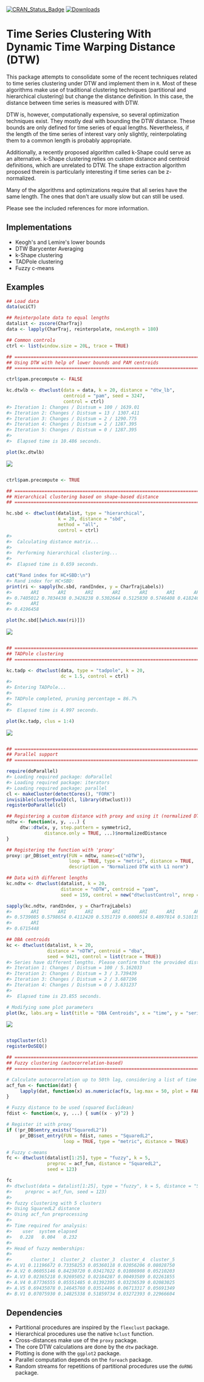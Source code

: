 <!-- README.md is generated from README.Rmd. Please edit that file -->
[![CRAN\_Status\_Badge](http://www.r-pkg.org/badges/version/dtwclust)](http://cran.r-project.org/web/packages/dtwclust) [![Downloads](http://cranlogs.r-pkg.org/badges/dtwclust)](http://cran.rstudio.com/package=dtwclust)

Time Series Clustering With Dynamic Time Warping Distance (DTW)
===============================================================

This package attempts to consolidate some of the recent techniques related to time series clustering under DTW and implement them in `R`. Most of these algorithms make use of traditional clustering techniques (partitional and hierarchical clustering) but change the distance definition. In this case, the distance between time series is measured with DTW.

DTW is, however, computationally expensive, so several optimization techniques exist. They mostly deal with bounding the DTW distance. These bounds are only defined for time series of equal lengths. Nevertheless, if the length of the time series of interest vary only slightly, reinterpolating them to a common length is probably appropriate.

Additionally, a recently proposed algorithm called k-Shape could serve as an alternative. k-Shape clustering relies on custom distance and centroid definitions, which are unrelated to DTW. The shape extraction algorithm proposed therein is particularly interesting if time series can be z-normalized.

Many of the algorithms and optimizations require that all series have the same length. The ones that don't are usually slow but can still be used.

Please see the included references for more information.

Implementations
---------------

-   Keogh's and Lemire's lower bounds
-   DTW Barycenter Averaging
-   k-Shape clustering
-   TADPole clustering
-   Fuzzy c-means

Examples
--------

``` r
## Load data
data(uciCT)

## Reinterpolate data to equal lengths
datalist <- zscore(CharTraj)
data <- lapply(CharTraj, reinterpolate, newLength = 180)

## Common controls
ctrl <- list(window.size = 20L, trace = TRUE)

## =============================================================================================
## Using DTW with help of lower bounds and PAM centroids
## =============================================================================================

ctrl$pam.precompute <- FALSE

kc.dtwlb <- dtwclust(data = data, k = 20, distance = "dtw_lb",
                     centroid = "pam", seed = 3247, 
                     control = ctrl)
#> Iteration 1: Changes / Distsum = 100 / 1639.01
#> Iteration 2: Changes / Distsum = 13 / 1307.411
#> Iteration 3: Changes / Distsum = 2 / 1290.775
#> Iteration 4: Changes / Distsum = 2 / 1287.395
#> Iteration 5: Changes / Distsum = 0 / 1287.395
#> 
#>  Elapsed time is 10.486 seconds.

plot(kc.dtwlb)
```

![](README-examples-1.png)<!-- -->

``` r

ctrl$pam.precompute <- TRUE

## =============================================================================================
## Hierarchical clustering based on shape-based distance
## =============================================================================================

hc.sbd <- dtwclust(datalist, type = "hierarchical",
                   k = 20, distance = "sbd",
                   method = "all",
                   control = ctrl)
#> 
#>  Calculating distance matrix...
#> 
#>  Performing hierarchical clustering...
#> 
#>  Elapsed time is 0.659 seconds.

cat("Rand index for HC+SBD:\n")
#> Rand index for HC+SBD:
print(ri <- sapply(hc.sbd, randIndex, y = CharTrajLabels))
#>       ARI       ARI       ARI       ARI       ARI       ARI       ARI 
#> 0.7405012 0.7034438 0.3428238 0.5302644 0.5125830 0.5746408 0.4182468 
#>       ARI 
#> 0.4196458

plot(hc.sbd[[which.max(ri)]])
```

![](README-examples-2.png)<!-- -->

``` r

## =============================================================================================
## TADPole clustering
## =============================================================================================

kc.tadp <- dtwclust(data, type = "tadpole", k = 20,
                    dc = 1.5, control = ctrl)
#> 
#> Entering TADPole...
#> 
#> TADPole completed, pruning percentage = 86.7%
#> 
#>  Elapsed time is 4.997 seconds.

plot(kc.tadp, clus = 1:4)
```

![](README-examples-3.png)<!-- -->

``` r

## =============================================================================================
## Parallel support
## =============================================================================================

require(doParallel)
#> Loading required package: doParallel
#> Loading required package: iterators
#> Loading required package: parallel
cl <- makeCluster(detectCores(), "FORK")
invisible(clusterEvalQ(cl, library(dtwclust)))
registerDoParallel(cl)

## Registering a custom distance with proxy and using it (normalized DTW)
ndtw <- function(x, y, ...) {
     dtw::dtw(x, y, step.pattern = symmetric2,
              distance.only = TRUE, ...)$normalizedDistance
}

## Registering the function with 'proxy'
proxy::pr_DB$set_entry(FUN = ndtw, names=c("nDTW"),
                       loop = TRUE, type = "metric", distance = TRUE,
                       description = "Normalized DTW with L1 norm")

## Data with different lengths
kc.ndtw <- dtwclust(datalist, k = 20,
                    distance = "nDTW", centroid = "pam",
                    seed = 159, control = new("dtwclustControl", nrep = 8L))

sapply(kc.ndtw, randIndex, y = CharTrajLabels)
#>       ARI       ARI       ARI       ARI       ARI       ARI       ARI 
#> 0.5739085 0.5798654 0.4112420 0.5351719 0.6000514 0.4897014 0.5101194 
#>       ARI 
#> 0.6715448

## DBA centroids
kc <- dtwclust(datalist, k = 20,
               distance = "nDTW", centroid = "dba",
               seed = 9421, control = list(trace = TRUE))
#> Series have different lengths. Please confirm that the provided distance function supports this.
#> Iteration 1: Changes / Distsum = 100 / 5.162033
#> Iteration 2: Changes / Distsum = 3 / 3.739439
#> Iteration 3: Changes / Distsum = 2 / 3.687196
#> Iteration 4: Changes / Distsum = 0 / 3.631237
#> 
#>  Elapsed time is 23.855 seconds.

# Modifying some plot parameters
plot(kc, labs.arg = list(title = "DBA Centroids", x = "time", y = "series"))
```

![](README-examples-4.png)<!-- -->

``` r

stopCluster(cl)
registerDoSEQ()

## =============================================================================================
## Fuzzy clustering (autocorrelation-based)
## =============================================================================================

# Calculate autocorrelation up to 50th lag, considering a list of time series as input
acf_fun <- function(dat) {
     lapply(dat, function(x) as.numeric(acf(x, lag.max = 50, plot = FALSE)$acf))
}

# Fuzzy distance to be used (squared Euclidean)
fdist <- function(x, y, ...) { sum((x - y)^2) }

# Register it with proxy
if (!pr_DB$entry_exists("SquaredL2"))
     pr_DB$set_entry(FUN = fdist, names = "SquaredL2",
                     loop = TRUE, type = "metric", distance = TRUE)

# Fuzzy c-means
fc <- dtwclust(datalist[1:25], type = "fuzzy", k = 5,
               preproc = acf_fun, distance = "SquaredL2",
               seed = 123)

fc
#> dtwclust(data = datalist[1:25], type = "fuzzy", k = 5, distance = "SquaredL2", 
#>     preproc = acf_fun, seed = 123)
#> 
#> fuzzy clustering with 5 clusters
#> Using SquaredL2 distance
#> Using acf_fun preprocessing
#> 
#> Time required for analysis:
#>    user  system elapsed 
#>   0.228   0.004   0.232 
#> 
#> Head of fuzzy memberships:
#> 
#>       cluster_1  cluster_2  cluster_3  cluster_4  cluster_5
#> A.V1 0.11196672 0.73358253 0.05360118 0.02056206 0.08028750
#> A.V2 0.06055146 0.84230720 0.03417022 0.01086908 0.05210203
#> A.V3 0.02365218 0.92695052 0.02184287 0.00493589 0.02261855
#> A.V4 0.87736555 0.05551485 0.01392395 0.03236539 0.02083025
#> A.V5 0.69435078 0.14645760 0.03514496 0.06713317 0.05691349
#> B.V1 0.07075930 0.14825338 0.51859734 0.03272393 0.22966604
```

Dependencies
------------

-   Partitional procedures are inspired by the `flexclust` package.
-   Hierarchical procedures use the native `hclust` function.
-   Cross-distances make use of the `proxy` package.
-   The core DTW calculations are done by the `dtw` package.
-   Plotting is done with the `ggplot2` package.
-   Parallel computation depends on the `foreach` package.
-   Random streams for repetitions of partitional procedures use the `doRNG` package.
